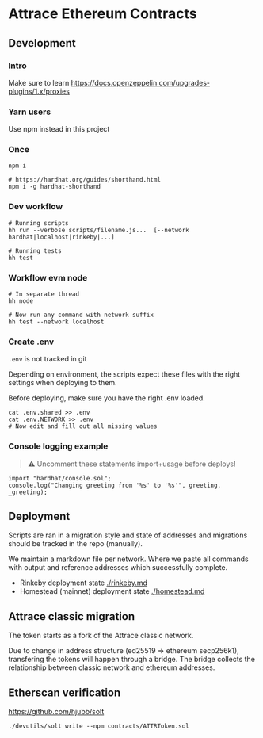 # Attrace Ethereum Contracts

## Development

### Intro

Make sure to learn https://docs.openzeppelin.com/upgrades-plugins/1.x/proxies

### Yarn users
Use npm instead in this project

### Once
```
npm i

# https://hardhat.org/guides/shorthand.html
npm i -g hardhat-shorthand 
```

### Dev workflow
```
# Running scripts
hh run --verbose scripts/filename.js...  [--network hardhat|localhost|rinkeby|...]

# Running tests
hh test
```

### Workflow evm node
```
# In separate thread
hh node

# Now run any command with network suffix
hh test --network localhost
```

### Create .env
`.env` is not tracked in git

Depending on environment, the scripts expect these files with the right settings when deploying to them.

Before deploying, make sure you have the right .env loaded.

```
cat .env.shared >> .env
cat .env.NETWORK >> .env
# Now edit and fill out all missing values
```

### Console logging example

> :warning: Uncomment these statements import+usage before deploys!

```
import "hardhat/console.sol";
console.log("Changing greeting from '%s' to '%s'", greeting, _greeting);
```

## Deployment

Scripts are ran in a migration style and state of addresses and migrations should be tracked in the repo (manually).

We maintain a markdown file per network. Where we paste all commands with output and reference addresses which successfully complete.

-  Rinkeby deployment state [./rinkeby.md](./rinkeby.md)
-  Homestead (mainnet) deployment state [./homestead.md](./homestead.md)

## Attrace classic migration

The token starts as a fork of the Attrace classic network.

Due to change in address structure (ed25519 => ethereum secp256k1), transfering the tokens will happen through a bridge.
The bridge collects the relationship between classic network and ethereum addresses.

## Etherscan verification

https://github.com/hjubb/solt

```
./devutils/solt write --npm contracts/ATTRToken.sol
```